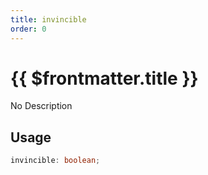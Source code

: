 ```yaml
---
title: invincible
order: 0
---
```


# {{ $frontmatter.title }}

No Description

## Usage

```ts
invincible: boolean;
```
